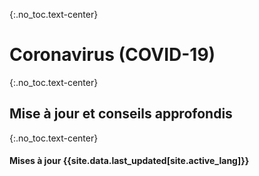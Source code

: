 {:.no_toc.text-center}
# Coronavirus (COVID-19)

{:.no_toc.text-center}
## Mise à jour et conseils approfondis

{:.no_toc.text-center}
#### Mises à jour {{site.data.last_updated[site.active_lang]}}
